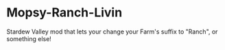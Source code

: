 # Mopsy-Ranch-Livin
Stardew Valley mod that lets your change your Farm's suffix to "Ranch", or something else!
